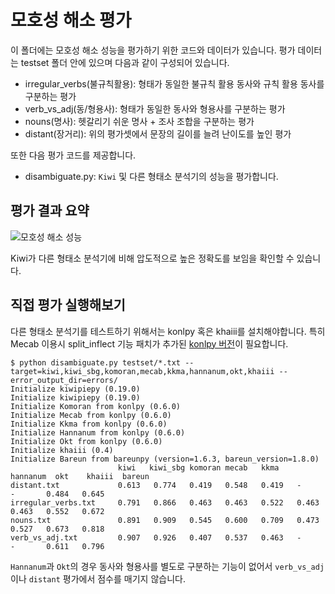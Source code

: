 # 모호성 해소 평가

이 폴더에는 모호성 해소 성능을 평가하기 위한 코드와 데이터가 있습니다. 평가 데이터는 testset 폴더 안에 있으며 다음과 같이 구성되어 있습니다.

* irregular_verbs(불규칙활용): 형태가 동일한 불규칙 활용 동사와 규칙 활용 동사를 구분하는 평가
* verb_vs_adj(동/형용사): 형태가 동일한 동사와 형용사를 구분하는 평가
* nouns(명사): 헷갈리기 쉬운 명사 + 조사 조합을 구분하는 평가
* distant(장거리): 위의 평가셋에서 문장의 길이를 늘려 난이도를 높인 평가

또한 다음 평가 코드를 제공합니다.

* disambiguate.py: `Kiwi` 및 다른 형태소 분석기의 성능을 평가합니다.

## 평가 결과 요약

![모호성 해소 성능](https://bab2min.github.io/kiwipiepy/images/DisambAcc.PNG)

Kiwi가 다른 형태소 분석기에 비해 압도적으로 높은 정확도를 보임을 확인할 수 있습니다.

## 직접 평가 실행해보기
다른 형태소 분석기를 테스트하기 위해서는 konlpy 혹은 khaiii를 설치해야합니다.
특히 Mecab 이용시 split_inflect 기능 패치가 추가된 [konlpy 버전](https://github.com/konlpy/konlpy/commit/d9206305195583c08400cb2237c837cc42df2e65)이 필요합니다.

```console
$ python disambiguate.py testset/*.txt --target=kiwi,kiwi_sbg,komoran,mecab,kkma,hannanum,okt,khaiii --error_output_dir=errors/
Initialize kiwipiepy (0.19.0)
Initialize kiwipiepy (0.19.0)
Initialize Komoran from konlpy (0.6.0)
Initialize Mecab from konlpy (0.6.0)
Initialize Kkma from konlpy (0.6.0)
Initialize Hannanum from konlpy (0.6.0)
Initialize Okt from konlpy (0.6.0)
Initialize khaiii (0.4)
Initialize Bareun from bareunpy (version=1.6.3, bareun_version=1.8.0)
                        kiwi   kiwi_sbg komoran mecab   kkma   hannanum  okt    khaiii  bareun
distant.txt             0.613   0.774   0.419   0.548   0.419   -       -       0.484   0.645
irregular_verbs.txt     0.791   0.866   0.463   0.463   0.522   0.463   0.463   0.552   0.672
nouns.txt               0.891   0.909   0.545   0.600   0.709   0.473   0.527   0.673   0.818
verb_vs_adj.txt         0.907   0.926   0.407   0.537   0.463   -       -       0.611   0.796
```

`Hannanum`과 `Okt`의 경우 동사와 형용사를 별도로 구분하는 기능이 없어서 `verb_vs_adj`이나 `distant` 평가에서 점수를 매기지 않습니다.

